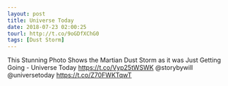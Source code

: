```yaml
---
layout: post
title: Universe Today
date: 2018-07-23 02:00:25
tourl: http://t.co/9oGDfXChG0
tags: [Dust Storm]
---
```

This Stunning Photo Shows the Martian Dust Storm as it was Just Getting Going - Universe Today https://t.co/Vyp25tWSWK @storybywill @universetoday https://t.co/Z70FWKTqwT